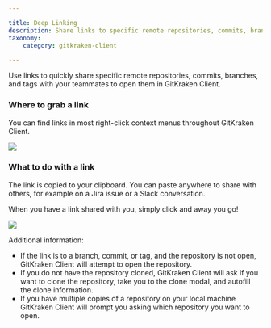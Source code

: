 ```yaml
---

title: Deep Linking
description: Share links to specific remote repositories, commits, branches, and tags in GitKraken Client.
taxonomy:
    category: gitkraken-client

---
```


Use links to quickly share specific remote repositories, commits, branches, and tags with your teammates to open them in GitKraken Client. 

### Where to grab a link

You can find links in most right-click context menus throughout GitKraken Client.
 
<img src="/wp-content/uploads/link_context_menu_options.gif" class="img-bordered img-responsive center">

### What to do with a link

The link is copied to your clipboard. You can paste anywhere to share with others, for example on a Jira issue or a Slack conversation.

When you have a link shared with you, simply click and away you go! 

<img src="/wp-content/uploads/click_link_slack.gif" class="img-bordered img-responsive center">

Additional information:

* If the link is to a branch, commit, or tag, and the repository is not open, GitKraken Client will attempt to open the repository.
* If you do not have the repository cloned, GitKraken Client will ask if you want to clone the repository, take you to the clone modal, and autofill the clone information.
* If you have multiple copies of a repository on your local machine GitKraken Client will prompt you asking which repository you want to open.
